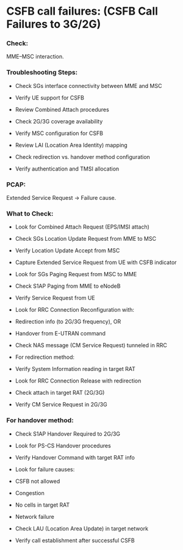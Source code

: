 # CSFB call failures: (CSFB Call Failures to 3G/2G)

### Check:

MME–MSC interaction. 

### Troubleshooting Steps: 

- Check SGs interface connectivity between MME and MSC 

- Verify UE support for CSFB 

- Review Combined Attach procedures 

- Check 2G/3G coverage availability 

- Verify MSC configuration for CSFB 

- Review LAI (Location Area Identity) mapping 

- Check redirection vs. handover method configuration 

- Verify authentication and TMSI allocation 

 

### PCAP:
Extended Service Request → Failure cause. 

### What to Check: 

- Look for Combined Attach Request (EPS/IMSI attach) 
 
- Check SGs Location Update Request from MME to MSC 

- Verify Location Update Accept from MSC 

- Capture Extended Service Request from UE with CSFB indicator 

- Look for SGs Paging Request from MSC to MME 

- Check S1AP Paging from MME to eNodeB 

- Verify Service Request from UE 

- Look for RRC Connection Reconfiguration with: 

- Redirection info (to 2G/3G frequency), OR 

- Handover from E-UTRAN command 

- Check NAS message (CM Service Request) tunneled in RRC 
 
- For redirection method: 
 
- Verify System Information reading in target RAT 
 
- Look for RRC Connection Release with redirection 
 
- Check attach in target RAT (2G/3G) 

- Verify CM Service Request in 2G/3G 

### For handover method: 

- Check S1AP Handover Required to 2G/3G 

- Look for PS-CS Handover procedures 

- Verify Handover Command with target RAT info 

- Look for failure causes: 

- CSFB not allowed 

- Congestion 

- No cells in target RAT 

- Network failure 

- Check LAU (Location Area Update) in target network 

- Verify call establishment after successful CSFB 